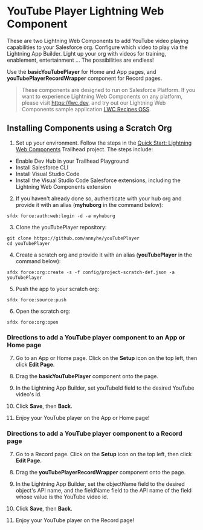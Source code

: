 # YouTube Player Lightning Web Component

These are two Lightning Web Components to add YouTube video playing capabilities to your Salesforce org. Configure which video to play via the Lightning App Builder. Light up your org with videos for training, enablement, entertainment ... The possibilities are endless!

Use the **basicYouTubePlayer** for Home and App pages, and **youTubePlayerRecordWrapper** component for Record pages. 

> These components are designed to run on Salesforce Platform. If you want to experience Lightning Web Components on any platform, please visit https://lwc.dev, and try out our Lightning Web Components sample application [LWC Recipes OSS](https://github.com/trailheadapps/lwc-recipes-oss).

## Installing Components using a Scratch Org

1. Set up your environment. Follow the steps in the [Quick Start: Lightning Web Components](https://trailhead.salesforce.com/content/learn/projects/quick-start-lightning-web-components/) Trailhead project. The steps include:

-   Enable Dev Hub in your Trailhead Playground
-   Install Salesforce CLI
-   Install Visual Studio Code
-   Install the Visual Studio Code Salesforce extensions, including the Lightning Web Components extension

2. If you haven't already done so, authenticate with your hub org and provide it with an alias (**myhuborg** in the command below):

```
sfdx force:auth:web:login -d -a myhuborg
```

3. Clone the youTubePlayer repository:

```
git clone https://github.com/annyhe/youTubePlayer
cd youTubePlayer
```

4. Create a scratch org and provide it with an alias (**youTubePlayer** in the command below):

```
sfdx force:org:create -s -f config/project-scratch-def.json -a youTubePlayer
```

5. Push the app to your scratch org:

```
sfdx force:source:push
```

6. Open the scratch org:

```
sfdx force:org:open
```

### Directions to add a YouTube player component to an App or Home page

7. Go to an App or Home page. Click on the **Setup** icon on the top left, then click **Edit Page**.

8. Drag the **basicYouTubePlayer** component onto the page.

9. In the Lightning App Builder, set youTubeId field to the desired YouTube video's id.

10. Click **Save**, then **Back**.

11. Enjoy your YouTube player on the App or Home page!

### Directions to add a YouTube player component to a Record page

7. Go to a Record page. Click on the **Setup** icon on the top left, then click **Edit Page**.

8. Drag the **youTubePlayerRecordWrapper** component onto the page.

9. In the Lightning App Builder, set the objectName field to the desired object's API name, and the fieldName field to the API name of the field whose value is the YouTube video id.

10. Click **Save**, then **Back**.

11. Enjoy your YouTube player on the Record page!